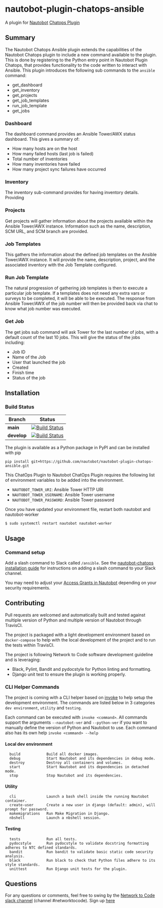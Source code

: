 # nautobot-plugin-chatops-ansible

A plugin for [Nautobot](https://github.com/nautobot/nautobot) [Chatops Plugin](https://github.com/nautobot/nautobot-plugin-chatops/)

## Summary

The Nautobot Chatops Ansible plugin extends the capabilities of the Nautobot Chatops plugin to include a new command available to the plugin. This is done by registering to the Python entry point in Nautobot Plugin Chatops, that provides functionality to the code written to interact with Ansible. This plugin introduces the following sub commands to the `ansible` command:

* get_dashboard
* get_inventory
* get_projects
* get_job_templates
* run_job_template
* get_jobs

### Dashboard

The dashboard command provides an Ansible Tower/AWX status dashboard. This gives a summary of:
* How many hosts are on the host
* How many failed hosts (last job is failed)
* Total number of inventories
* How many inventories have failed
* How many project sync failures have occurred

### Inventory

The inventory sub-command provides for having inventory details. Providing 

### Projects

Get projects will gather information about the projects available within the Ansible Tower/AWX instance. Information such as the name, description, SCM URL, and SCM branch are provided.

### Job Templates

This gathers the information about the defined job templates on the Ansible Tower/AWX instance. It will provide the name, description, project, and the associated inventory with the Job Template configured.

### Run Job Template

The natural progression of gathering job templates is then to execute a particular job template. If a templates does not need any extra vars or surveys to be completed, it will be able to be executed. The response from Ansible Tower/AWX of the job number will then be provided back via chat to know what job number was executed.

### Get Job

The get jobs sub command will ask Tower for the last number of jobs, with a default count of the last 10 jobs. This will give the status of the jobs including:

* Job ID
* Name of the Job
* User that launched the job
* Created
* Finish time
* Status of the job

## Installation

### Build Status

| Branch      | Status |
|-------------|------------|
| **main** | [![Build Status](https://www.travis-ci.com/nautobot/nautobot-plugin-chatops-ansible.svg?token=D7kytCzfCypoGoueSBqJ&branch=main)](https://www.travis-ci.com/github/nautobot/nautobot-plugin-chatops-ansible) |
| **develop** | [![Build Status](https://www.travis-ci.com/nautobot/nautobot-plugin-chatops-ansible.svg?token=D7kytCzfCypoGoueSBqJ&branch=develop)](https://www.travis-ci.com/github/nautobot/nautobot-plugin-chatops-ansible) |

The plugin is available as a Python package in PyPI and can be installed with pip

```shell
pip install git+https://github.com/nautobot/nautobot-plugin-chatops-ansible.git
```

This ChatOps Plugin to Nautobot ChatOps Plugin requires the following list of environment variables to be added into the environment.

- `NAUTOBOT_TOWER_URI`: Ansible Tower HTTP URI
- `NAUTOBOT_TOWER_USERNAME`: Ansible Tower username
- `NAUTOBOT_TOWER_PASSWORD`: Ansible Tower password

Once you have updated your environment file, restart both nautobot and nautobot-worker

```
$ sudo systemctl restart nautobot nautobot-worker
```

## Usage

### Command setup

Add a slash command to Slack called `/ansible`.
See the [nautobot-chatops installation guide](https://github.com/nautobot/nautobot-plugin-chatops/blob/develop/docs/chat_setup.md) for instructions on adding a slash command to your Slack channel.

You may need to adjust your [Access Grants in Nautobot](https://github.com/nautobot/nautobot-plugin-chatops/blob/develop/docs/chat_setup.md#grant-access-to-the-chatbot) depending on your security requirements.

## Contributing

Pull requests are welcomed and automatically built and tested against multiple version of Python and multiple version of Nautobot through TravisCI.

The project is packaged with a light development environment based on `docker-compose` to help with the local development of the project and to run the tests within TravisCI.

The project is following Network to Code software development guideline and is leveraging:

- Black, Pylint, Bandit and pydocstyle for Python linting and formatting.
- Django unit test to ensure the plugin is working properly.

### CLI Helper Commands

The project is coming with a CLI helper based on [invoke](http://www.pyinvoke.org/) to help setup the development environment. The commands are listed below in 3 categories `dev environment`, `utility` and `testing`.

Each command can be executed with `invoke <command>`. All commands support the arguments `--nautobot-ver` and `--python-ver` if you want to manually define the version of Python and Nautobot to use. Each command also has its own help `invoke <command> --help`

#### Local dev environment

```no-highlight
  build            Build all docker images.
  debug            Start Nautobot and its dependencies in debug mode.
  destroy          Destroy all containers and volumes.
  start            Start Nautobot and its dependencies in detached mode.
  stop             Stop Nautobot and its dependencies.
```

#### Utility

```no-highlight
  cli              Launch a bash shell inside the running Nautobot container.
  create-user      Create a new user in django (default: admin), will prompt for password.
  makemigrations   Run Make Migration in Django.
  nbshell          Launch a nbshell session.
```

#### Testing

```no-highlight
  tests            Run all tests.
  pydocstyle       Run pydocstyle to validate docstring formatting adheres to NTC defined standards.
  bandit           Run bandit to validate basic static code security analysis.
  black            Run black to check that Python files adhere to its style standards.
  unittest         Run Django unit tests for the plugin.
```

## Questions

For any questions or comments, feel free to swing by the [Network to Code slack channel](https://networktocode.slack.com/) (channel #networktocode).
Sign up [here](http://slack.networktocode.com/)
